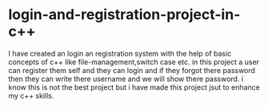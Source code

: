 # login-and-registration-project-in-c++ 
I have created an login an registration system with the help of basic concepts of c++ like file-management,switch case etc. in this project a user can register them self and they can login and if they forgot there password then they can write there username and we will show there password.
i know this is not the best project but i have made this project jsut to enhance my c++ skills.
